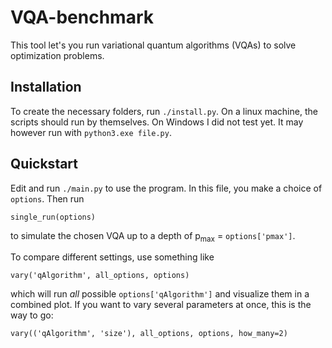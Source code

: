 # VQA-benchmark

This tool let's you run variational quantum algorithms (VQAs) to solve optimization problems.

## Installation

To create the necessary folders, run `./install.py`.
On a linux machine, the scripts should run by themselves. On Windows I did not test yet. It may however run with `python3.exe file.py`.

## Quickstart

Edit and run `./main.py` to use the program. In this file, you make a choice of `options`. Then run

	single_run(options)

to simulate the chosen VQA up to a depth of p<sub>max</sub> = `options['pmax']`.

To compare different settings, use something like

	vary('qAlgorithm', all_options, options)

which will run _all_ possible `options['qAlgorithm']` and visualize them in a combined plot.
If you want to vary several parameters at once, this is the way to go:

	vary(('qAlgorithm', 'size'), all_options, options, how_many=2)

